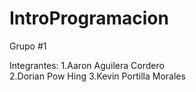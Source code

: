 # IntroProgramacion

Grupo #1

Integrantes:
1.Aaron Aguilera Cordero  
2.Dorian Pow Hing
3.Kevin Portilla Morales 
